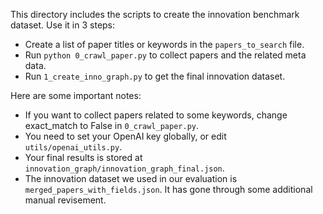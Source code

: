This directory includes the scripts to create the innovation benchmark dataset. Use it in 3 steps:
- Create a list of paper titles or keywords in the `papers_to_search` file.
- Run `python 0_crawl_paper.py` to collect papers and the related meta data.
- Run `1_create_inno_graph.py` to get the final innovation dataset.

Here are some important notes:
- If you want to collect papers related to some keywords, change exact_match to False in `0_crawl_paper.py`.
- You need to set your OpenAI key globally, or edit `utils/openai_utils.py`.
- Your final results is stored at `innovation_graph/innovation_graph_final.json`.
- The innovation dataset we used in our evaluation is `merged_papers_with_fields.json`. It has gone through some additional manual revisement.

